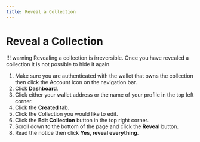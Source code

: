 ```yaml
---
title: Reveal a Collection
---
```


# Reveal a Collection

!!! warning
    Revealing a collection is irreversible. Once you have revealed a collection it is not possible to hide it again.

1. Make sure you are authenticated with the wallet that owns the collection then click the Account icon on the navigation bar.
2. Click **Dashboard**.
3. Click either your wallet address or the name of your profile in the top left corner.
4. Click the **Created** tab.
5. Click the Collection you would like to edit.
6. Click the **Edit Collection** button in the top right corner.
7. Scroll down to the bottom of the page and click the **Reveal** button.
8. Read the notice then click **Yes, reveal everything**.